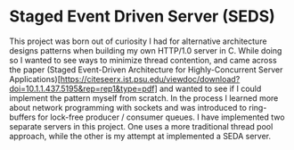 # Staged Event Driven Server (SEDS)
This project was born out of curiosity I had for alternative architecture designs patterns when building my own HTTP/1.0 server in C. While doing so I wanted to see ways to minimize thread contention, and came across the paper (Staged Event-Driven Architecture for Highly-Concurrent Server Applications)[https://citeseerx.ist.psu.edu/viewdoc/download?doi=10.1.1.437.5195&rep=rep1&type=pdf] and wanted to see if I could implement the pattern myself from scratch. In the process I learned more about network programming with sockets and was introduced to ring-buffers for lock-free producer / consumer queues. I have implemented two separate servers in this project. One uses a more traditional thread pool approach, while the other is my attempt at implemented a SEDA server. 

